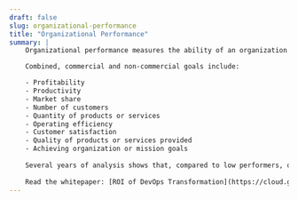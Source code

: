 ```yaml
---
draft: false
slug: organizational-performance
title: "Organizational Performance"
summary: |
    Organizational performance measures the ability of an organization to achieve commercial and non-commercial goals. Academic research has validated this measure and found it to be highly correlated to measures of return on investment (ROI), and it is robust to economic cycles.

    Combined, commercial and non-commercial goals include:

    - Profitability
    - Productivity
    - Market share
    - Number of customers
    - Quantity of products or services
    - Operating efficiency
    - Customer satisfaction
    - Quality of products or services provided
    - Achieving organization or mission goals
    
    Several years of analysis shows that, compared to low performers, organizations with the highest level of software delivery performance are twice as likely to exceed their goals. Employee wellbeing also contributes to organizational performance.
    
    Read the whitepaper: [ROI of DevOps Transformation](https://cloud.google.com/resources/roi-of-devops-transformation-whitepaper)
---
```

